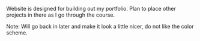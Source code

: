 Website is designed for building out my portfolio. Plan to place other projects in there as I go through the course.

Note: Will go back in later and make it look a little nicer, do not like the color scheme.
